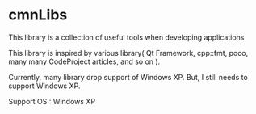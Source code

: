 # cmnLibs
This library is a collection of useful tools when developing applications


This library is inspired by various library( Qt Framework, cpp::fmt, poco, many many CodeProject articles, and so on ).

Currently, many library drop support of Windows XP. But, I still needs to support Windows XP.

Support OS : Windows XP 